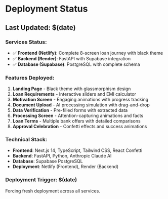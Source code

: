# Deployment Status

## Last Updated: $(date)

### Services Status:
- ✅ **Frontend (Netlify)**: Complete 8-screen loan journey with black theme
- ✅ **Backend (Render)**: FastAPI with Supabase integration 
- ✅ **Database (Supabase)**: PostgreSQL with complete schema

### Features Deployed:
1. **Landing Page** - Black theme with glassmorphism design
2. **Loan Requirements** - Interactive sliders and EMI calculator
3. **Motivation Screen** - Engaging animations with progress tracking
4. **Document Upload** - AI processing simulation with drag-and-drop
5. **Data Verification** - Pre-filled forms with extracted data
6. **Processing Screen** - Attention-capturing animations and facts
7. **Loan Terms** - Multiple bank offers with detailed comparisons
8. **Approval Celebration** - Confetti effects and success animations

### Technical Stack:
- **Frontend**: Next.js 14, TypeScript, Tailwind CSS, React Confetti
- **Backend**: FastAPI, Python, Anthropic Claude AI
- **Database**: Supabase PostgreSQL
- **Deployment**: Netlify (Frontend), Render (Backend)

### Deployment Trigger: $(date)
Forcing fresh deployment across all services.
